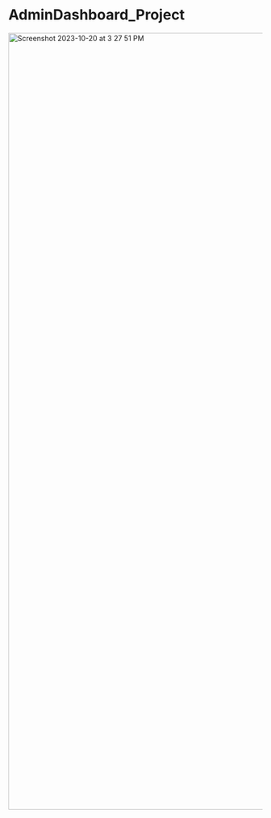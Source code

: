 # AdminDashboard_Project

<img width="1539" alt="Screenshot 2023-10-20 at 3 27 51 PM" src="https://github.com/VictoriaAPineda/AdminDashboard_Project/assets/108495349/454008b7-f5c2-4a5d-bff6-95deb18adb82">
